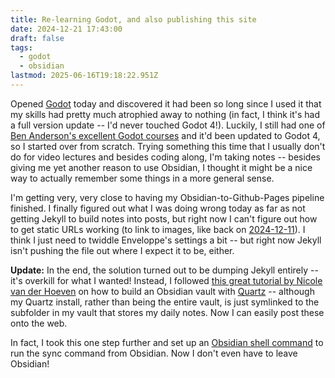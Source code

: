 ```yaml
---
title: Re-learning Godot, and also publishing this site
date: 2024-12-21 17:43:00
draft: false
tags:
  - godot
  - obsidian
lastmod: 2025-06-16T19:18:22.951Z
---
```

Opened [Godot](https://godotengine.org/) today and discovered it had been so long since I used it that my skills had pretty much atrophied away to nothing (in fact, I think it's had a full version update -- I'd never touched Godot 4!). Luckily, I still had one of [Ben Anderson's excellent Godot courses](https://www.heartgamedev.com/) and it'd been updated to Godot 4, so I started over from scratch. Trying something this time that I usually don't do for video lectures and besides coding along, I'm taking notes -- besides giving me yet another reason to use Obsidian, I thought it might be a nice way to actually remember some things in a more general sense.

I'm getting very, very close to having my Obsidian-to-Github-Pages pipeline finished. I finally figured out what I was doing wrong today as far as not getting Jekyll to build notes into posts, but right now I can't figure out how to get static URLs working (to link to images, like back on [2024-12-11](/2024-12-11.md)). I think I just need to twiddle Enveloppe's settings a bit -- but right now Jekyll isn't pushing the file out where I expect it to be, either.

**Update:** In the end, the solution turned out to be dumping Jekyll entirely -- it's overkill for what I wanted! Instead, I followed [this great tutorial by Nicole van der Hoeven](https://www.youtube.com/watch?v=6s6DT1yN4dw) on how to build an Obsidian vault with [Quartz](https://quartz.jzhao.xyz/) -- although my Quartz install, rather than being the entire vault, is just symlinked to the subfolder in my vault that stores my daily notes. Now I can easily post these onto the web.

In fact, I took this one step further and set up an [Obsidian shell command](https://github.com/Taitava/obsidian-shellcommands) to run the sync command from Obsidian. Now I don't even have to leave Obsidian!
